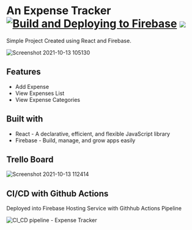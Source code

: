 # An Expense Tracker [![Build and Deploying to Firebase](https://github.com/NSBM-SPM-2021/github-basics-Madushankumarasiri/actions/workflows/firebase.yml/badge.svg)](https://github.com/NSBM-SPM-2021/github-basics-Madushankumarasiri/actions/workflows/firebase.yml) <img src="http://img.shields.io/badge/node->=0.14.x-brightgreen.svg" />

Simple Project Created using React and Firebase.

![Screenshot 2021-10-13 105130](https://user-images.githubusercontent.com/61668132/137072272-c90bf3b5-919b-4453-ae97-fd117714bf5c.png)


## Features

- Add Expense
- View Expenses List
- View Expense Categories

## Built with

- React - A declarative, efficient, and flexible JavaScript library
- Firebase -  Build, manage, and grow apps easily

## Trello Board

![Screenshot 2021-10-13 112414](https://user-images.githubusercontent.com/61668132/137075230-3fc499ba-b51a-4cbd-ab71-5184564493a4.png)


## CI/CD with Github Actions

Deployed into Firebase Hosting Service with Githhub Actions Pipeline


![CI_CD pipeline - Expense Tracker](https://user-images.githubusercontent.com/61668132/137074683-c8e68efd-49c8-402a-beb5-01983300d1be.png)
